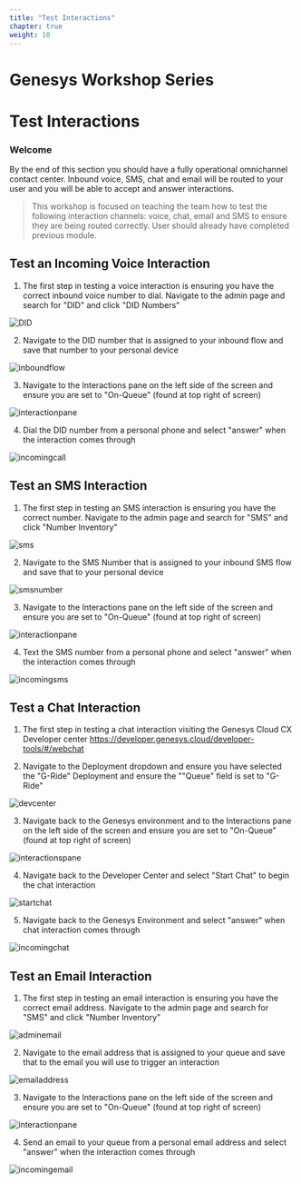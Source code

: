 ```yaml
---
title: "Test Interactions"
chapter: true
weight: 10
---
```


# Genesys Workshop Series

# Test Interactions

### Welcome

By the end of this section you should have a fully operational omnichannel contact center. Inbound voice, SMS, chat and email will be routed to your user and you will be able to accept and answer interactions. 

> This workshop is focused on teaching the team how to test the following interaction channels: voice, chat, email and SMS to ensure they are being routed correctly. User should already have completed previous module.

## Test an Incoming Voice Interaction
1. The first step in testing a voice interaction is ensuring you have the correct inbound voice number to dial. Navigate to the admin page and search for "DID" and click "DID Numbers"

![DID](images/DID.jpg)

2. Navigate to the DID number that is assigned to your inbound flow and save that number to your personal device

![inboundflow](images/inboundflow.jpg)



3. Navigate to the Interactions pane on the left side of the screen and ensure you are set to "On-Queue" (found at top right of screen)

![interactionpane](images/interactionpane.jpg)

4. Dial the DID number from a personal phone and select "answer" when the interaction comes through

![incomingcall](images/incomingcall.jpg)



## Test an SMS Interaction

  1. The first step in testing an SMS interaction is ensuring you have the correct number. Navigate to the admin page and search for "SMS" and click "Number Inventory"

  ![sms](images/sms.jpg)

  2. Navigate to the SMS Number that is assigned to your inbound SMS flow and save that to your personal device

  ![smsnumber](images/smsnumber.jpg)

3. Navigate to the Interactions pane on the left side of the screen and ensure you are set to "On-Queue" (found at top right of screen)

![interactionpane](images/interactionpane.jpg)

4. Text the SMS number from a personal phone and select "answer" when the interaction comes through

![incomingsms](images/incomingsms.jpg)

## Test a Chat Interaction

1. The first step in testing a chat interaction visiting the Genesys Cloud CX Developer center 
https://developer.genesys.cloud/developer-tools/#/webchat

2. Navigate to the Deployment dropdown and ensure you have selected the "G-Ride" Deployment and ensure the ""Queue" field is set to "G-Ride"

![devcenter](images/chatdev.jpg)

3. Navigate back to the Genesys environment and to the Interactions pane on the left side of the screen and ensure you are set to "On-Queue" (found at top right of screen)

![interactionspane](images/interactionpane.jpg)

4. Navigate back to the Developer Center and select "Start Chat" to begin the chat interaction

![startchat](images/startchat.jpg)

5. Navigate back to the Genesys Environment and select "answer" when chat interaction comes through

![incomingchat](images/incomingchat.jpg)

## Test an Email Interaction

1. The first step in testing an email interaction is ensuring you have the correct email address. Navigate to the admin page and search for "SMS" and click "Number Inventory"

![adminemail](images/adminemail.jpg)

2. Navigate to the email address that is assigned to your queue and save that to the email you will use to trigger an interaction

![emailaddress](images/emailaddress.jpg)

3. Navigate to the Interactions pane on the left side of the screen and ensure you are set to "On-Queue" (found at top right of screen)

![interactionpane](images/interactionpane.jpg)

4. Send an email to your queue from a personal email address and select "answer" when the interaction comes through

![incomingemail](images/incomingemail.jpg)